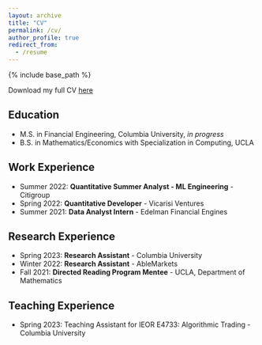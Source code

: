 ```yaml
---
layout: archive
title: "CV"
permalink: /cv/
author_profile: true
redirect_from:
  - /resume
---
```


{% include base_path %}

Download my full CV [here](https://ajcutuli.github.io/files/Aric_Cutuli_CV.pdf)

## Education
* M.S. in Financial Engineering, Columbia University, _in progress_
* B.S. in Mathematics/Economics with Specialization in Computing, UCLA

## Work Experience
* Summer 2022: **Quantitative Summer Analyst - ML Engineering** - Citigroup
* Spring 2022: **Quantitative Developer** - Vicarisi Ventures
* Summer 2021: **Data Analyst Intern** - Edelman Financial Engines

## Research Experience
* Spring 2023: **Research Assistant** - Columbia University
* Winter 2022: **Research Assistant** - AbleMarkets
* Fall 2021: **Directed Reading Program Mentee** - UCLA, Department of Mathematics

## Teaching Experience
* Spring 2023: Teaching Assistant for IEOR E4733: Algorithmic Trading - Columbia University
